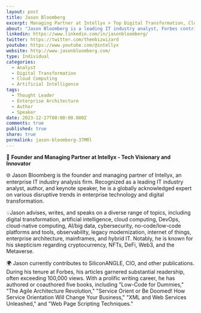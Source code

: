 ```yaml
---
layout: post
title: Jason Bloomberg
excerpt: Managing Partner at Intellyx > Top Digital Transformation, Cloud Native Computing, Low-Code, and DevOps Influencer
about: "Jason Bloomberg is a leading IT industry analyst, Forbes contributor, keynote speaker, and globally recognized expert on multiple disruptive trends in enterprise technology and digital transformation.&newline;"
linkedin: https://www.linkedin.com/in/jasonbloomberg/
twitter: https://twitter.com/theebizwizard
youtube: https://www.youtube.com/@intellyx
website: http://www.jasonbloomberg.com/
type: Individual
categories:
  - Analyst
  - Digital Transformation
  - Cloud Computing
  - Artificial Intelligence
tags:
  - Thought Leader
  - Enterprise Architecture
  - Author
  - Speaker
date: 2023-12-27T00:00:00.000Z
comments: true
published: true
share: true
permalink: jason-bloomberg-37MRl
---
```

🚀 **Founder and Managing Partner at Intellyx - Tech Visionary and Innovator**

🌐 Jason Bloomberg is the founder and managing partner of Intellyx, an enterprise IT industry analysis firm. Recognized as a leading IT industry analyst, author, and keynote speaker, he is a globally acknowledged expert on various disruptive trends in enterprise technology and digital transformation.

💡Jason advises, writes, and speaks on a diverse range of topics, including digital transformation, artificial intelligence, cloud computing, DevOps, cloud-native computing, AI/big data, cybersecurity, no-code/low-code platforms and tools, observability, legacy modernization, internet of things, enterprise architecture, mainframes, and hybrid IT. Notably, he is known for his skepticism regarding cryptocurrency, NFTs, DeFi, Web3, and the Metaverse.

🌍 Jason currently contributes to SiliconANGLE, CIO, and other publications. During his tenure at Forbes, his articles garnered substantial readership, often exceeding 100,000 views. With a prolific writing career, he has authored or coauthored five books, including "Low-Code for Dummies," "The Agile Architecture Revolution," "Service Orient or Be Doomed! How Service Orientation Will Change Your Business," "XML and Web Services Unleashed," and "Web Page Scripting Techniques."
